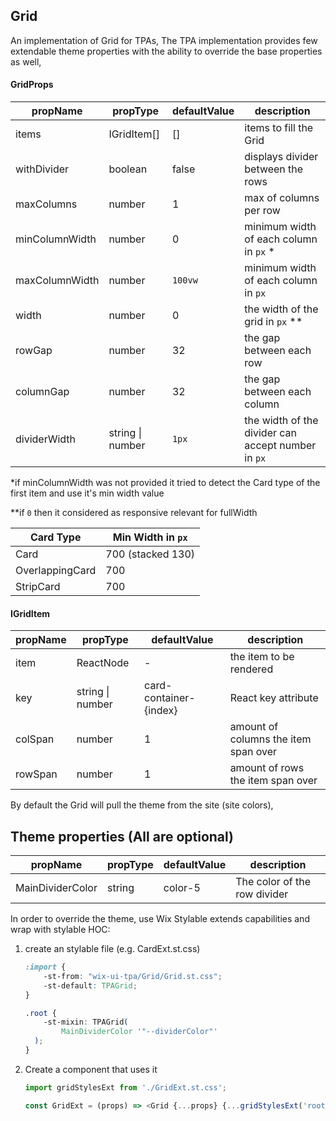 ## Grid
An implementation of Grid for TPAs,
The TPA implementation provides few extendable theme properties with the ability to override the base properties as well,

#### GridProps

| propName   | propType | defaultValue | description |
|------------|----------|--------------|-------------|
| items  | IGridItem[]   | [] | items to fill the Grid |
| withDivider  | boolean   | false | displays divider between the rows |
| maxColumns  | number   | 1 | max of columns per row |
| minColumnWidth  | number   | 0 | minimum width of each column in `px` * |
| maxColumnWidth  | number   | `100vw` | minimum width of each column in `px` |
| width  | number   | 0 | the width of the grid in `px` ** |
| rowGap  | number   | 32 | the gap between each row |
| columnGap  | number   | 32 | the gap between each column |
| dividerWidth | string \| number   | `1px` | the width of the divider can accept number in `px` |

*if minColumnWidth was not provided it tried to detect the Card type of the first item and use it's min width value

**if `0` then it considered as responsive relevant for fullWidth

| Card Type   | Min Width in `px` |
|------------|----------|
| Card  | 700 (stacked 130)   |
| OverlappingCard  | 700   |
| StripCard  | 700   |

#### IGridItem

| propName   | propType | defaultValue | description |
|------------|----------|--------------|-------------|
| item  | ReactNode   | - | the item to be rendered |
| key  | string \| number   | card-container-{index} | React key attribute |
| colSpan  | number   | 1 | amount of columns the item span over |
| rowSpan  | number   | 1 | amount of rows the item span over |


By default the Grid will pull the theme from the site (site colors),

## Theme properties (All are optional)

| propName   | propType | defaultValue | description |
|------------|----------|--------------|-------------|
| MainDividerColor  | string   | color-5 | The color of the row divider |


In order to override the theme, use Wix Stylable extends capabilities and wrap with stylable HOC:

1. create an stylable file (e.g. CardExt.st.css)
    ``` css
    :import {
        -st-from: "wix-ui-tpa/Grid/Grid.st.css";
        -st-default: TPAGrid;
    }

    .root {
        -st-mixin: TPAGrid(
            MainDividerColor '"--dividerColor"'
      );
    }

    ```

2. Create a component that uses it
    ``` javascript
    import gridStylesExt from './GridExt.st.css';

    const GridExt = (props) => <Grid {...props} {...gridStylesExt('root', {}, props)}/>;
    ```
